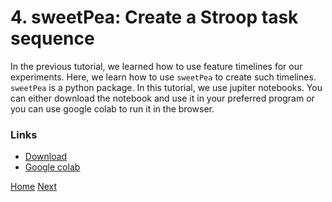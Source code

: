 # 4. sweetPea: Create a Stroop task sequence

In the previous tutorial, we learned how to use feature timelines for our experiments. Here, we learn how to use `sweetPea` to create such timelines. `sweetPea` is a python package. In this tutorial, we use jupiter notebooks. You can either download the notebook and use it in your preferred program or you can use google colab to run it in the browser.

### Links
- [Download](firstSweetPea.ipynb)
- [Google colab](https://colab.research.google.com/github/younesStrittmatter/JATOSTutorialComplete/blob/master/firstSweetPea.ipynb)

[Home](index.md) [Next]()
